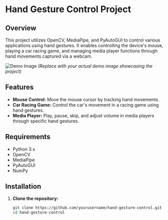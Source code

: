 # Hand Gesture Control Project

## Overview
This project utilizes OpenCV, MediaPipe, and PyAutoGUI to control various applications using hand gestures. It enables controlling the device's mouse, playing a car racing game, and managing media player functions through hand movements captured via a webcam.

![Demo Image](demo_image.jpg) *(Replace with your actual demo image showcasing the project)*

## Features
- **Mouse Control:** Move the mouse cursor by tracking hand movements.
- **Car Racing Game:** Control the car's movement in a racing game using hand gestures.
- **Media Player:** Play, pause, skip, and adjust volume in media players through specific hand gestures.

## Requirements
- Python 3.x
- OpenCV
- MediaPipe
- PyAutoGUI
- NumPy

## Installation
1. **Clone the repository:**
   ```bash
   git clone https://github.com/yourusername/hand-gesture-control.git
   cd hand-gesture-control
